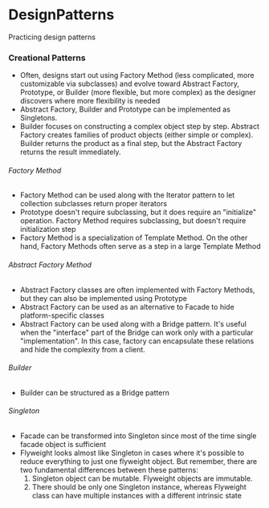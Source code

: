 # DesignPatterns
Practicing design patterns

### Creational Patterns
* Often, designs start out using Factory Method (less complicated, more customizable via subclasses) and evolve toward Abstract Factory, Prototype, or Builder (more flexible, but more complex) as the designer discovers where more flexibility is needed
* Abstract Factory, Builder and Prototype can be implemented as Singletons.
* Builder focuses on constructing a complex object step by step. Abstract Factory creates families of product objects (either simple or complex). Builder returns the product as a final step, but the Abstract Factory returns the result immediately.

###### Factory Method
* Factory Method can be used along with the Iterator pattern to let collection subclasses return proper iterators
* Prototype doesn't require subclassing, but it does require an "initialize" operation. Factory Method requires subclassing, but doesn't require initialization step
* Factory Method is a specialization of Template Method. On the other hand, Factory Methods often serve as a step in a large Template Method

###### Abstract Factory Method
* Abstract Factory classes are often implemented with Factory Methods, but they can also be implemented using Prototype
* Abstract Factory can be used as an alternative to Facade to hide platform-specific classes
* Abstract Factory can be used along with a Bridge pattern. It's useful when the "interface" part of the Bridge can work only with a particular "implementation". In this case, factory can encapsulate these relations and hide the complexity from a client.

###### Builder
* Builder can be structured as a Bridge pattern

###### Singleton
* Facade can be transformed into Singleton since most of the time single facade object is sufficient
* Flyweight looks almost like Singleton in cases where it's possible to reduce everything to just one flyweight object. But remember, there are two fundamental differences between these patterns:
	1. Singleton object can be mutable. Flyweight objects are immutable.
	2. There should be only one Singleton instance, whereas Flyweight class can have multiple instances with a different intrinsic state